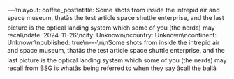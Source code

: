 ---\nlayout: coffee_post\ntitle: Some shots from inside the intrepid air and space museum, thatâs the test article space shuttle enterprise, and the last picture is the optical landing system which some of you (the nerds) may recal\ndate: 2024-11-26\ncity: Unknown\ncountry: Unknown\ncontinent: Unknown\npublished: true\n---\n\nSome shots from inside the intrepid air and space museum, thatâs the test article space shuttle enterprise, and the last picture is the optical landing system which some of you (the nerds) may recall from BSG is whatâs being referred to when they say âcall the ballâ